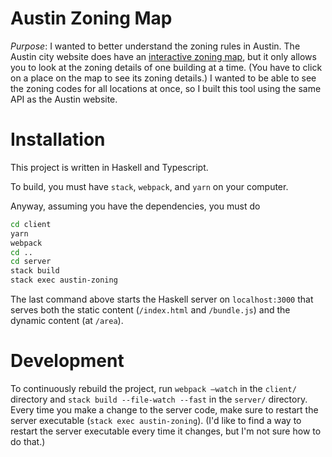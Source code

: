 # Austin Zoning Map

*Purpose*: I wanted to better understand the zoning rules in Austin. The Austin city website does have an [interactive zoning map](http://www.austintexas.gov/GIS/ZoningProfile/), but it only allows you to look at the zoning details of one building at a time. (You have to click on a place on the map to see its zoning details.) I wanted to be able to see the zoning codes for all locations at once, so I built this tool using the same API as the Austin website.

# Installation
This project is written in Haskell and Typescript.

To build, you must have `stack`, `webpack`, and `yarn` on your computer.

Anyway, assuming you have the dependencies, you must do

```bash
cd client
yarn
webpack
cd ..
cd server
stack build
stack exec austin-zoning
```

The last command above starts the Haskell server on `localhost:3000` that serves both the static content (`/index.html` and `/bundle.js`) and the dynamic content (at `/area`).

# Development
To continuously rebuild the project, run `webpack –watch` in the `client/` directory and `stack build --file-watch --fast` in the `server/` directory. Every time you make a change to the server code, make sure to restart the server executable (`stack exec austin-zoning`). (I'd like to find a way to restart the server executable every time it changes, but I'm not sure how to do that.)
